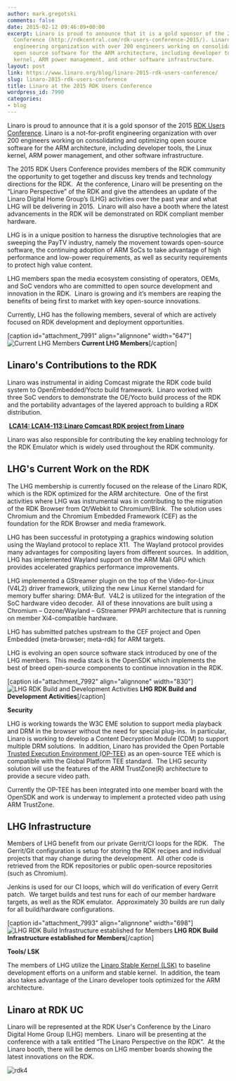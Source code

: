 ```yaml
---
author: mark.gregotski
comments: false
date: 2015-02-12 09:46:09+00:00
excerpt: Linaro is proud to announce that it is a gold sponsor of the 2015 RDK User's
  Conference (http://rdkcentral.com/rdk-users-conference-2015/). Linaro is a not-for-profit
  engineering organization with over 200 engineers working on consolidating and optimizing
  open source software for the ARM architecture, including developer tools, the Linux
  kernel, ARM power management, and other software infrastructure.
layout: post
link: https://www.linaro.org/blog/linaro-2015-rdk-users-conference/
slug: linaro-2015-rdk-users-conference
title: Linaro at the 2015 RDK Users Conference
wordpress_id: 7990
categories:
- blog
---
```


Linaro is proud to announce that it is a gold sponsor of the 2015 [RDK Users Conference](http://rdkcentral.com/rdk-users-conference-2015/). Linaro is a not-for-profit engineering organization with over 200 engineers working on consolidating and optimizing open source software for the ARM architecture, including developer tools, the Linux kernel, ARM power management, and other software infrastructure.

The 2015 RDK Users Conference provides members of the RDK community the opportunity to get together and discuss key trends and technology directions for the RDK.  At the conference, Linaro will be presenting on the “Linaro Perspective” of the RDK and give the attendees an update of the Linaro Digital Home Group’s (LHG) activities over the past year and what LHG will be delivering in 2015.  Linaro will also have a booth where the latest advancements in the RDK will be demonstrated on RDK compliant member hardware.

LHG is in a unique position to harness the disruptive technologies that are sweeping the PayTV industry, namely the movement towards open-source software, the continuing adoption of ARM SoCs to take advantage of high performance and low-power requirements, as well as security requirements to protect high value content.

LHG members span the media ecosystem consisting of operators, OEMs, and SoC vendors who are committed to open source development and innovation in the RDK.  Linaro is growing and it’s members are reaping the benefits of being first to market with key open-source innovations.

Currently, LHG has the following members, several of which are actively focused on RDK development and deployment opportunities.

[caption id="attachment_7991" align="alignnone" width="647"]![Current LHG Members](/assets/blog/rdk-1.jpg) **Current LHG Members**[/caption]




## Linaro's Contributions to the RDK


Linaro was instrumental in aiding Comcast migrate the RDK code build system to OpenEmbedded/Yocto build framework.  Linaro worked with three SoC vendors to demonstrate the OE/Yocto build process of the RDK and the portability advantages of the layered approach to building a RDK distribution.




 **[LCA14: LCA14-113:Linaro Comcast RDK project from Linaro](//www.slideshare.net/linaroorg/lca14-113-linarocomcastrdkproject)**




Linaro was also responsible for contributing the key enabling technology for the RDK Emulator which is widely used throughout the RDK community.




## LHG's Current Work on the RDK


The LHG membership is currently focused on the release of the Linaro RDK, which is the RDK optimized for the ARM architecture.  One of the first activities where LHG was instrumental was in contributing to the migration of the RDK Browser from Qt/Webkit to Chromium/Blink.  The solution uses Chromium and the Chromium Embedded Framework (CEF) as the foundation for the RDK Browser and media framework.

LHG has been successful in prototyping a graphics windowing solution using the Wayland protocol to replace X11.  The Wayland protocol provides many advantages for compositing layers from different sources.  In addition, LHG has implemented Wayland support on the ARM Mali GPU which provides accelerated graphics performance improvements.

LHG implemented a GStreamer plugin on the top of the Video-for-Linux (V4L2) driver framework, utilizing the new Linux Kernel standard for memory buffer sharing: DMA-Buf.  V4L2 is utilized for the integration of the SoC hardware video decoder.  All of these innovations are built using a Chromium – Ozone/Wayland – GStreamer PPAPI architecture that is running on member Xi4-compatible hardware.

LHG has submitted patches upstream to the CEF project and Open Embedded (meta-browser; meta-rdk) for ARM targets.

LHG is evolving an open source software stack introduced by one of the LHG members.  This media stack is the OpenSDK which implements the best of breed open-source components to continue innovation in the RDK.



[caption id="attachment_7992" align="alignnone" width="830"]![LHG RDK Build and Development Activities](/assets/blog/rdk-2.jpg) **LHG RDK Build and Development Activities**[/caption]



**Security**

LHG is working towards the W3C EME solution to support media playback and DRM in the browser without the need for special plug-ins.  In particular, Linaro is working to develop a Content Decryption Module (CDM) to support multiple DRM solutions.  In addition, Linaro has provided the Open Portable [Trusted Execution Environment (OP-TEE)](https://github.com/OP-TEE) as an open-source TEE which is compatible with the Global Platform TEE standard.  The LHG security solution will use the features of the ARM TrustZone(R) architecture to provide a secure video path.

Currently the OP-TEE has been integrated into one member board with the OpenSDK and work is underway to implement a protected video path using ARM TrustZone.




## LHG Infrastructure


Members of LHG benefit from our private Gerrit/CI loops for the RDK.   The Gerrit/Git configuration is setup for storing the RDK recipes and individual projects that may change during the development.  All other code is retrieved from the RDK repositories or public open-source repositories (such as Chromium).

Jenkins is used for our CI loops, which will do verification of every Gerrit patch.  We target builds and test runs for each of our member hardware targets, as well as the RDK emulator.  Approximately 30 builds are run daily for all build/hardware configurations.



[caption id="attachment_7993" align="alignnone" width="698"]![LHG RDK Build Infrastructure established for Members](/assets/blog/rdk3.jpg) **LHG RDK Build Infrastructure established for Members**[/caption]



**Tools/ LSK**

The members of LHG utilize the [Linaro Stable Kernel (LSK)](https://wiki.linaro.org/LSK) to baseline development efforts on a uniform and stable kernel.  In addition, the team also takes advantage of the Linaro developer tools optimized for the ARM architecture.




## Linaro at RDK UC


Linaro will be represented at the RDK User's Conference by the Linaro Digital Home Group (LHG) members.  Linaro will be presenting at the conference with a talk entitled “The Linaro Perspective on the RDK”.  At the Linaro booth, there will be demos on LHG member boards showing the latest innovations on the RDK.

![rdk4](/assets/blog/rdk4.jpg)


